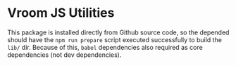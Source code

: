 # Vroom JS Utilities

This package is installed directly from Github source code, so the depended should have the `npm run prepare` 
script executed successfully to build the `lib/` dir. Because of this, `babel` dependencies also required as
core dependencies (not dev dependencies).
